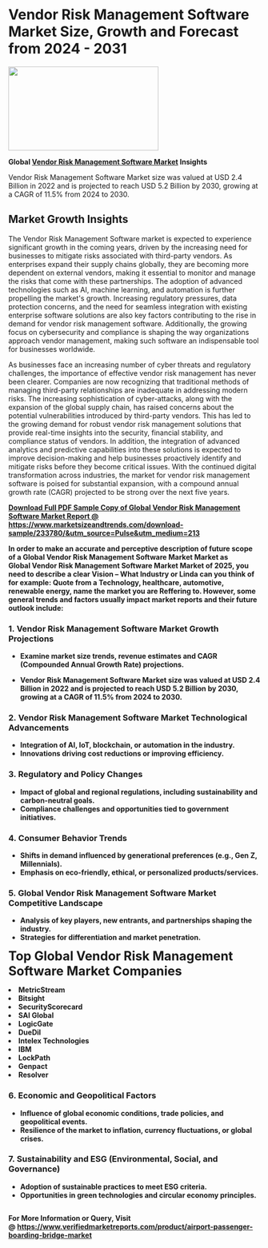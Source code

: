 <H1>Vendor Risk Management Software Market Size, Growth and Forecast from 2024 - 2031</H1><img class="aligncenter size-medium wp-image-584254" src="https://thirdeyenews.in/wp-content/uploads/2024/09/Global-Market-Research-300x168.jpeg" alt="" width="300" height="168" /><p><strong>Global&nbsp;<a href="https://www.marketsizeandtrends.com/download-sample/233780/&amp;utm_source=Pulse&amp;utm_medium=213">Vendor Risk Management Software Market</a> Insights</strong></p><p>Vendor Risk Management Software Market size was valued at USD 2.4 Billion in 2022 and is projected to reach USD 5.2 Billion by 2030, growing at a CAGR of 11.5% from 2024 to 2030.</p><p><h2>Market Growth Insights</h2> <p>The Vendor Risk Management Software market is expected to experience significant growth in the coming years, driven by the increasing need for businesses to mitigate risks associated with third-party vendors. As enterprises expand their supply chains globally, they are becoming more dependent on external vendors, making it essential to monitor and manage the risks that come with these partnerships. The adoption of advanced technologies such as AI, machine learning, and automation is further propelling the market's growth. Increasing regulatory pressures, data protection concerns, and the need for seamless integration with existing enterprise software solutions are also key factors contributing to the rise in demand for vendor risk management software. Additionally, the growing focus on cybersecurity and compliance is shaping the way organizations approach vendor management, making such software an indispensable tool for businesses worldwide.</p> <p><strong><a href="#"></a></strong></p> <p>As businesses face an increasing number of cyber threats and regulatory challenges, the importance of effective vendor risk management has never been clearer. Companies are now recognizing that traditional methods of managing third-party relationships are inadequate in addressing modern risks. The increasing sophistication of cyber-attacks, along with the expansion of the global supply chain, has raised concerns about the potential vulnerabilities introduced by third-party vendors. This has led to the growing demand for robust vendor risk management solutions that provide real-time insights into the security, financial stability, and compliance status of vendors. In addition, the integration of advanced analytics and predictive capabilities into these solutions is expected to improve decision-making and help businesses proactively identify and mitigate risks before they become critical issues. With the continued digital transformation across industries, the market for vendor risk management software is poised for substantial expansion, with a compound annual growth rate (CAGR) projected to be strong over the next five years.</p> <p><strong><a href="#"></p><p><span class=""><strong>Download Full PDF Sample Copy of Global Vendor Risk Management Software Market Report</strong> @ <a href="https://www.marketsizeandtrends.com/download-sample/233780/&amp;utm_source=Pulse&amp;utm_medium=213" target="_blank">https://www.marketsizeandtrends.com/download-sample/233780/&amp;utm_source=Pulse&amp;utm_medium=213</a></span></p><p>In order to make an accurate and perceptive description of future scope of a Global&nbsp;Vendor Risk Management Software Market Market as Global&nbsp;Vendor Risk Management Software Market Market of 2025, you need to describe a clear Vision &ndash; What Industry or Linda can you think of for example: Quote from a Technology, healthcare, automotive, renewable energy, name the market you are Reffering to. However, some general trends and factors usually impact market reports and their future outlook include:</p><h3>1.&nbsp;<strong>Vendor Risk Management Software Market Growth Projections</strong></h3><ul><li>Examine market size trends, revenue estimates and CAGR (Compounded Annual Growth Rate) projections.</li><li><p>Vendor Risk Management Software Market size was valued at USD 2.4 Billion in 2022 and is projected to reach USD 5.2 Billion by 2030, growing at a CAGR of 11.5% from 2024 to 2030.</p></li></ul><h3>2.&nbsp;<strong>Vendor Risk Management Software Market Technological Advancements</strong></h3><ul><li>Integration of AI, IoT, blockchain, or automation in the industry.</li><li>Innovations driving cost reductions or improving efficiency.</li></ul><h3>3.&nbsp;<strong>Regulatory and Policy Changes</strong></h3><ul><li>Impact of global and regional regulations, including sustainability and carbon-neutral goals.</li><li>Compliance challenges and opportunities tied to government initiatives.</li></ul><h3>4.&nbsp;<strong>Consumer Behavior Trends</strong></h3><ul><li>Shifts in demand influenced by generational preferences (e.g., Gen Z, Millennials).</li><li>Emphasis on eco-friendly, ethical, or personalized products/services.</li></ul><h3>5.&nbsp;<strong>Global Vendor Risk Management Software Market Competitive Landscape</strong></h3><ul><li>Analysis of key players, new entrants, and partnerships shaping the industry.</li><li>Strategies for differentiation and market penetration.</li></ul><p data-pm-slice="1 1 []"><span style="color: inherit; font-family: inherit; font-size: 25px;">Top Global Vendor Risk Management Software Market Companies</span></p><div class="" data-test-id=""><p><li>MetricStream</li><li> Bitsight</li><li> SecurityScorecard</li><li> SAI Global</li><li> LogicGate</li><li> DueDil</li><li> Intelex Technologies</li><li> IBM</li><li> LockPath</li><li> Genpact</li><li> Resolver</li></p></div><h3>6.&nbsp;<strong>Economic and Geopolitical Factors</strong></h3><ul><li>Influence of global economic conditions, trade policies, and geopolitical events.</li><li>Resilience of the market to inflation, currency fluctuations, or global crises.</li></ul><h3>7.&nbsp;<strong>Sustainability and ESG (Environmental, Social, and Governance)</strong></h3><ul><li>Adoption of sustainable practices to meet ESG criteria.</li><li>Opportunities in green technologies and circular economy principles.</li></ul><h2><strong style="font-size: 14px;">For More Information or Query, Visit @&nbsp;</strong><a style="background-color: #ffffff; font-size: 14px;" href="https://www.marketsizeandtrends.com/report/vendor-risk-management-software-market/" target="_blank">https://www.verifiedmarketreports.com/product/airport-passenger-boarding-bridge-market</a></h2>
